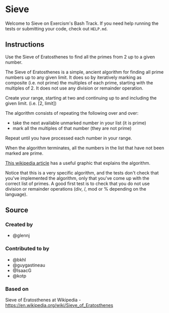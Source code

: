 # Sieve

Welcome to Sieve on Exercism's Bash Track.
If you need help running the tests or submitting your code, check out `HELP.md`.

## Instructions

Use the Sieve of Eratosthenes to find all the primes from 2 up to a given
number.

The Sieve of Eratosthenes is a simple, ancient algorithm for finding all prime numbers up to any given limit.
It does so by iteratively marking as composite (i.e. not prime) the multiples of each prime, starting with the multiples of 2.
It does not use any division or remainder operation.

Create your range, starting at two and continuing up to and including the given limit.
(i.e. [2, limit])

The algorithm consists of repeating the following over and over:

- take the next available unmarked number in your list (it is prime)
- mark all the multiples of that number (they are not prime)

Repeat until you have processed each number in your range.

When the algorithm terminates, all the numbers in the list that have not
been marked are prime.

[This wikipedia article][eratosthenes] has a useful graphic that explains the algorithm.

Notice that this is a very specific algorithm, and the tests don't check that you've implemented the algorithm, only that you've come up with the correct list of primes.
A good first test is to check that you do not use division or remainder operations (div, /, mod or % depending on the language).

[eratosthenes]: https://en.wikipedia.org/wiki/Sieve_of_Eratosthenes

## Source

### Created by

- @glennj

### Contributed to by

- @bkhl
- @guygastineau
- @IsaacG
- @kotp

### Based on

Sieve of Eratosthenes at Wikipedia - https://en.wikipedia.org/wiki/Sieve_of_Eratosthenes